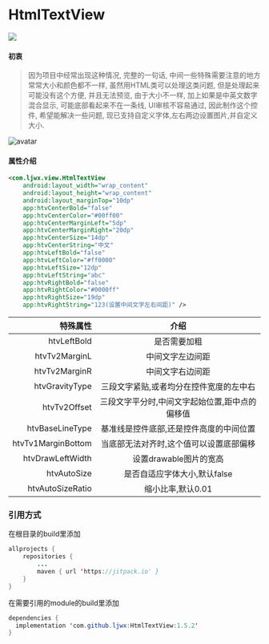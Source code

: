 # HtmlTextView
[![](https://www.jitpack.io/v/ljwx/HtmlTextView.svg)](https://www.jitpack.io/#ljwx/HtmlTextView)
#### 初衷
> 因为项目中经常出现这种情况, 完整的一句话, 中间一些特殊需要注意的地方常常大小和颜色都不一样, 虽然用HTML类可以处理这类问题, 但是处理起来可能没有这个方便, 并且无法预览, 由于大小不一样, 加上如果是中英文数字混合显示, 可能底部看起来不在一条线, UI审核不容易通过, 因此制作这个控件, 希望能解决一些问题, 现已支持自定义字体,左右两边设置图片,并自定义大小.

![avatar](https://github.com/ljwx/Image/blob/master/htmltextview.png)
#### 属性介绍
```xml
<com.ljwx.view.HtmlTextView
	android:layout_width="wrap_content"
	android:layout_height="wrap_content"
	android:layout_marginTop="10dp"
	app:htvCenterBold="false"
	app:htvCenterColor="#00ff00"
	app:htvCenterMarginLeft="5dp"
	app:htvCenterMarginRight="20dp"
	app:htvCenterSize="14dp"
	app:htvCenterString="中文"
	app:htvLeftBold="false"
	app:htvLeftColor="#ff0000"
	app:htvLeftSize="12dp"
	app:htvLeftString="abc"
	app:htvRightBold="false"
	app:htvRightColor="#0000ff"
	app:htvRightSize="19dp"
	app:htvRightString="123(设置中间文字左右间距)" />
```
|   特殊属性  | 介绍 |
| --------:| :--: |
|htvLeftBold	|是否需要加粗|
| htvTv2MarginL  | 中间文字左边间距 |
| htvTv2MarginR  | 中间文字右边间距 |
| htvGravityType | 三段文字紧贴,或者均分在控件宽度的左中右 |
| htvTv2Offset   | 三段文字平分时,中间文字起始位置,距中点的偏移值 |
| htvBaseLineType| 基准线是控件底部,还是控件高度的中间位置 |
| htvTv1MarginBottom| 当底部无法对齐时,这个值可以设置底部偏移 |
|htvDrawLeftWidth|设置drawable图片的宽高|
|htvAutoSize|是否自适应字体大小,默认false|
|htvAutoSizeRatio|缩小比率,默认0.01|
### 引用方式
在根目录的build里添加
```java
allprojects {
	repositories {
		...
		maven { url 'https://jitpack.io' }
	}
}
  ```
  在需要引用的module的build里添加
  ```java
 dependencies {
	implementation 'com.github.ljwx:HtmlTextView:1.5.2'
}
  ```
